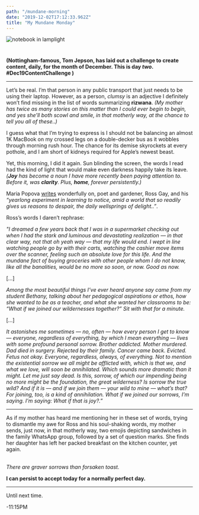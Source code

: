 ```yaml
---
path: "/mundane-morning"
date: "2019-12-02T17:12:33.962Z"
title: "My Mundane Monday"
---
```


<img src="/blog/tree.gif" alt="notebook in lamplight" style="margin: 0px 0 40px; display: block; max-width: 100%;" />


**(Nottingham-famous, Tom Jepson, has laid out a challenge to create content, daily, for the month of December. This is day _two_. #Dec19ContentChallenge )**    
<hr/>   

Let’s be real. I’m that person in any public transport that just needs to be using their laptop. However, as a person, _clumsy_ is an adjective I definitely won’t find missing in the list of words summarizing **rizwana**. _(My mother has twice as many stories on this matter than I could ever begin to begin, and yes she’ll both scowl and smile, in that motherly way, at the chance to tell you all of these..)_   


I guess what that I’m trying to express is I should not be balancing an almost 1K MacBook on my crossed legs on a double-decker bus as it wobbles through morning rush hour. The chance for its demise skyrockets at every pothole, and I am short of kidneys required for Apple’s newest beast.  


Yet, this morning, I did it again. Sun blinding the screen, the words I read had the kind of light that would make even darkness happily take its leave. _(**Joy** has become a noun I have more recently been paying attention to. Before it, was **clarity**. Plus, **home**, forever persistently.)_  


Maria Popova <a href="https://www.brainpickings.org/2019/12/01/ross-gay-book-of-delights/">writes</a> wonderfully on, poet and gardener, Ross Gay, and his _“yearlong experiment in learning to notice, amid a world that so readily gives us reasons to despair, the daily wellsprings of delight..”_.  


Ross’s words I daren’t rephrase:  


_"I dreamed a few years back that I was in a supermarket checking out when I had the stark and luminous and devastating realization — in that clear way, not that oh yeah way — that my life would end. I wept in line watching people go by with their carts, watching the cashier move items over the scanner, feeling such an absolute love for this life. And the mundane fact of buying groceries with other people whom I do not know, like all the banalities, would be no more so soon, or now. Good as now._   


[…]  


_Among the most beautiful things I’ve ever heard anyone say came from my student Bethany, talking about her pedagogical aspirations or ethos, how she wanted to be as a teacher, and what she wanted her classrooms to be: “What if we joined our wildernesses together?” Sit with that for a minute._  


[…]  


_It astonishes me sometimes — no, often — how every person I get to know — everyone, regardless of everything, by which I mean everything — lives with some profound personal sorrow. Brother addicted. Mother murdered. Dad died in surgery. Rejected by their family. Cancer came back. Evicted. Fetus not okay. Everyone, regardless, always, of everything. Not to mention the existential sorrow we all might be afflicted with, which is that we, and what we love, will soon be annihilated. Which sounds more dramatic than it might. Let me just say dead. Is this, sorrow, of which our impending being no more might be the foundation, the great wilderness? Is sorrow the true wild? And if it is — and if we join them — your wild to mine — what’s that? For joining, too, is a kind of annihilation. What if we joined our sorrows, I’m saying. I’m saying: What if that is joy?.”_  
<hr/>  


As if my mother has heard me mentioning her in these set of words, trying to dismantle my awe for Ross and his soul-shaking words, my mother sends, just now, in that motherly way, two emojis depicting sandwiches in the family WhatsApp group, followed by a set of question marks. She finds her daughter has left her packed breakfast on the kitchen counter, yet again.  
<br/>  

_There are graver sorrows than forsaken toast._ 


**I can persist to accept today for a normally perfect day.**  



<hr>  


Until next time.  

-11:15PM